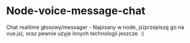 # Node-voice-message-chat

Chat realtime głosowy/messager - Napisany w node, js(przepiszę go na vue.js), oraz pewnie użyje innych technologii jeszcze. :)
